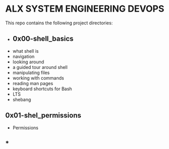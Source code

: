 # ALX SYSTEM ENGINEERING DEVOPS
This repo contains the following project directories:

* ## 0x00-shell_basics
* what shell is
* navigation
* looking around
* a guided tour around shell
* manipulating files
* working with commands
* reading man pages
* keyboard shortcuts for Bash
* LTS
* shebang

## 0x01-shel_permissions
* Permissions

## * 
